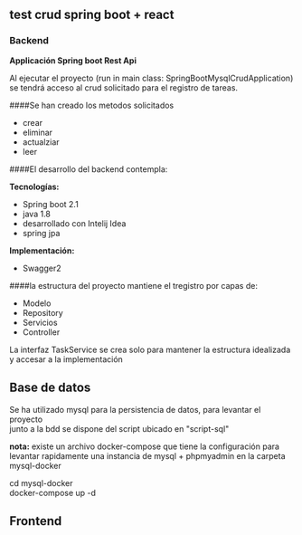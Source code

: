 ## test crud spring boot + react ##

### Backend
**Applicación Spring boot  Rest Api**

Al ejecutar el proyecto (run in main class: SpringBootMysqlCrudApplication)  
se tendrá acceso al crud solicitado para el registro de tareas.

####Se han creado los metodos solicitados
* crear
* eliminar
* actualziar
* leer

####El desarrollo del backend contempla:

**Tecnologías:**
- Spring boot 2.1
- java 1.8
- desarrollado con Intelij Idea
- spring jpa

**Implementación:**
- Swagger2 

####la estructura del proyecto mantiene el tregistro por capas de:  
- Modelo
- Repository
- Servicios
- Controller

La interfaz TaskService se crea solo para mantener la estructura idealizada y accesar a la implementación


## Base de datos 
Se ha utilizado mysql para la persistencia de datos, para levantar el proyecto  
 junto a la bdd se dispone del script ubicado en "script-sql"

**nota:**
existe un archivo docker-compose que tiene la configuración para levantar rapidamente una instancia 
de mysql + phpmyadmin en la carpeta mysql-docker 

cd mysql-docker  
docker-compose up -d


## Frontend
